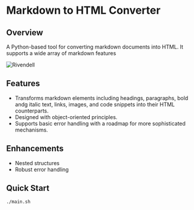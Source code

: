 # Markdown to HTML Converter

## Overview

A Python-based tool for converting markdown documents into HTML. It supports a wide array of markdown features

![Rivendell](https://github.com/berukaimerito/markdown-site-gen/assets/62928631/434afd41-9193-4bf5-8794-9a785494e887)

## Features

-   Transforms markdown elements including headings, paragraphs, bold andg italic text, links, images, and code snippets into their HTML counterparts.
-   Designed with object-oriented principles.
-   Supports basic error handling with a roadmap for more sophisticated mechanisms.

## Enhancements

-   Nested structures
-   Robust error handling

## Quick Start

```bash
./main.sh
```
